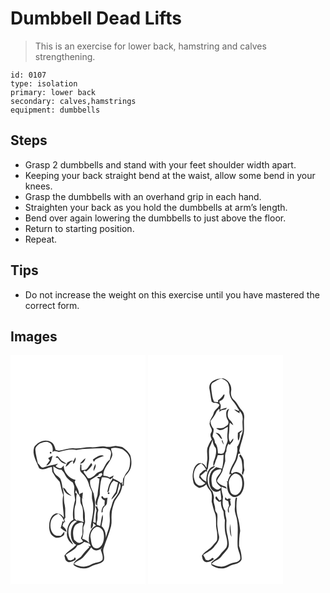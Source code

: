 # Dumbbell Dead Lifts
> This is an exercise for lower back, hamstring and calves strengthening.

``` 
id: 0107 
type: isolation 
primary: lower back 
secondary: calves,hamstrings 
equipment: dumbbells 
``` 

## Steps

 - Grasp 2 dumbbells and stand with your feet shoulder width apart.
 - Keeping your back straight bend at the waist, allow some bend in your knees.
 - Grasp the dumbbells with an overhand grip in each hand.
 - Straighten your back as you hold the dumbbells at arm’s length.
 - Bend over again lowering the dumbbells to just above the floor.
 - Return to starting position.
 - Repeat.

## Tips

 - Do not increase the weight on this exercise until you have mastered the correct form.

## Images

<svg width="216" height="275pt" viewBox="0 0 162 275" xmlns="http://www.w3.org/2000/svg">
  <g fill="#FFF">
    <path d="M0 0h162v275H0V0m28.41 110.35c-2.99 8.96 2.95 17.22 5.92 25.28 4.83 3.78 10.2-1.08 15.35-1.38.15 1.91.15 3.85.5 5.75 2.27 4.49 5.27 8.6 8.86 12.12 1.51 5.25 2.14 10.75 4.28 15.8-2.05 8.97.56 18.01.73 27.01-2.16-3.2-6-5.92-10.01-4.82-5.04 2.02-7.13 7.78-7.47 12.82-.34 5.17-.04 11.58 4.89 14.63 3.54 3.09 8.9 1.51 12.13-1.21 1.41-1.14 1.01-3.09.96-4.66-1.33 1.72-2.65 3.46-4.17 5.04-1.93-.03-3.9.3-5.79-.12-6.22-2.65-7.64-10.8-6.17-16.73.9-4.7 4.74-7.98 9.06-9.55 3.58 2.15 5.9 5.6 7.12 9.55-.54-.17-1.62-.49-2.16-.65a79.97 79.97 0 0 1-2.25 8.15c2.11 1.8 4.3 3.56 6.89 4.64-.02-3.08-2.59-5.17-4.73-7.02.77-1.79.72-4.65 3.23-4.8-.38-1.08-.76-2.17-1.13-3.24.36-.48 1.09-1.43 1.45-1.91-.67-5.04.39-10.18-.83-15.15-1.45-5.88-.4-12.06-1.91-17.94-1.35-4.52-1.27-9.42-3.37-13.71-1.89-2.43-5.03-3.63-6.64-6.33-1.93-2.34-1.51-5.56-1.85-8.38 3.08 1.66 5.98 4.4 9.76 3.94 1.65 1.71 3.23 3.53 4.25 5.69 1.9 4.18 5.56 7.23 9.39 9.58 1.21 2.6 2.38 5.33 1.8 8.27-.8 4.35.83 8.55 1.07 12.84-2.03 7.62-3.51 15.68-2.15 23.54-5.74 2.93-7.4 9.75-7.63 15.67-.81 5.66 2.38 11.62 7.5 14.13-1.7-3.78-4.81-7-5.38-11.24-1.68-6.62.85-15.02 7.72-17.56.65.46 1.31.93 1.96 1.4-4.97 2.35-6.84 8.15-7.11 13.25-.37 5.46.94 12.09 6.41 14.64-4.35 4.87-10.75 7.49-14.23 13.16.83 2.17.64 5.21 2.93 6.47 3.12 2.67 7.24.02 10.34-1.44.64-1.15.41-2.21-.71-3.18-.32.5-.94 1.5-1.26 1.99-1.3.57-2.59 1.15-3.88 1.74-.72-.19-2.17-.58-2.89-.78-.81-2.03-1.84-3.96-2.98-5.83 4.74-3.64 11.24-5.63 13.99-11.36 3.19-.48 5.92-2.24 8.26-4.37 3.06 1.23 7.5.82 7.57 5.38-.65-.08-1.96-.26-2.61-.35l1.22 1.37c-3.21 3.2-6.42 6.4-9.04 10.12-2.86 4.14-9.38 5.33-10.02 10.93 3.57 3.37 8.71 4.32 13.45 4.42 4.79.12 8.42-3.46 12.89-4.48 3.63-1.2 8.15-1.8 10.15-5.51 1.48-4.65-1.88-9.33-.46-14 2.81-9.05 6.89-17.69 9.1-26.93 1.15-4.67.14-9.49.6-14.22.23-5.41 2.02-10.59 3.83-15.64 1.89-3.39 4.55-6.29 6.36-9.73 1.31-2.92 2.15-6.03 2.83-9.15.41.13 1.22.39 1.63.51.17-3.3.14-6.64.83-9.88.91-2.78 3.52-4.42 5.01-6.84 4.37-5.6 3.8-13.39 1.97-19.85-2.03-4.32-5.97-7.46-9.86-10.07-2.58-.48-5.17-1.04-7.79-1.29-4.17.8-8.44 1.77-12.7.86-5.17-1.08-10.21 1.05-15.36.8-7.06-.81-13.97 1.92-21.05 1.31-6.18-.88-12.18 1.52-18.15 2.72-1.61.03-3.16-.54-4.74-.79-.91-3.59-2.05-7.63-5.6-9.49-6.83-4.44-15.99-.04-20.11 6.06m34.62 48.62c1.11 5.11 5.29 8.87 10.32 9.93-1.6-1.56-3.45-2.82-5.05-4.36-1.75-1.92-2.39-4.9-5.27-5.57z"/>
    <path d="M35.3 105.94c3.75-1.56 8.65-3.27 12.18-.3 3.12 2.49 3.83 7.15 2.89 10.86 2.18-2.62 5.03-.58 7.66-.27 6.89-1.59 13.87-3.93 21.01-2.39 9.86-1.81 19.87-1.64 29.85-2.03 3.34-.64 6.85.03 9.86 1.59 3.81 2.97.91 8.08.48 11.96-4.16 2.65-5.8 7.66-8.28 11.68-1.5 3.15-5.84 2.54-7.89 5.09-2.61 2.78-5.92 5.95-10.02 5.65-1.79-2.67-3.94-5.09-5.48-7.92l.9-1.26c.34.1 1.02.3 1.35.4.24.18.71.53.95.7 2.76-2.36 5.38-4.91 7.39-7.95-.43-.8-.82-1.62-1.28-2.39-2 2.57-3.48 5.57-5.94 7.76-1.76.78-3.71 1-5.61.99-.32-2.2-.24-4.42-.22-6.63-.35-.05-1.07-.16-1.42-.22.24 3.22-1.4 7.3 1.55 9.69 4.02 3.9 7.58 8.54 8.85 14.11.61 3.22 2.56 5.93 3.61 8.98.32 3.47-.46 7.05.67 10.44 2.36 9.2.06 18.55-1.58 27.64-.49 2.02-.39 4.11-.26 6.18 2.36-1.63 2.92-4.47 2.48-7.15 1.14.91 1.99 2.12 3.14 3.02l.53.28c-7.8 3.53-9.49 13.44-8.28 21.06-2.17-2.57-5.09-4.35-8.35-5.15.93-3.74 1.75-7.55 1.36-11.43-.53-3.53 2.63-6.36 2.03-9.93-.39-4.3.21-8.71-1.06-12.9-1.25-4.82-3.05-9.72-2.53-14.77l2.4 1.2-2.1-1.43c.28-2.11.6-4.22.68-6.34-.84.38-1.67.79-2.48 1.22-2.84.51-1.75 3.2-.64 4.83.05 3.07-.25 6.34 1.42 9.09 3.45 6.37.53 13.89 2.83 20.59-2.31-.95-4.73-1.55-7.18-2.04.11-.49.31-1.47.42-1.96l-1.14 2.68c-.79-.73-2.35-2.19-3.13-2.92.12-5.66-.95-11.58 1.21-16.99 1.37-4.21.07-8.8 1.57-13-.52-.28-1.57-.86-2.09-1.15l.92-3.27c.91 2.28 2.02 4.48 3.62 6.37 1.21-6.19-4.27-10.83-5.1-16.59l1.07-1.78c-7.8-1.97-14.56-9.25-14.22-17.54-1.04 1.08-2.03 2.21-3.01 3.34-2.63.32-4.93-.59-6.77-2.46 1.03-1.01 2.05-2.03 3.03-3.09-5.98 1.91-12.24 2.66-18.12 4.86-3-.15-4.01-3.71-6.2-5.29-1.11-5.2-2.56-10.38-2.99-15.68-.33-3.66 2.78-6.16 5.46-8.04m12.03 10.29c-.43 1.69.14 2.28 1.7 1.78.44-1.67-.12-2.26-1.7-1.78m51.49 8.98c.4.94.8 1.89 1.2 2.83l2.08-2.8c3.24-1.67 6.53-3.24 10.02-4.32-4.9-2.39-9.29 1.99-13.3 4.29m-44.65-2.17l2.74.4c2.34 3.7 5.51 7.19 10.32 7.02-2.57-2.07-5.81-3.35-7.86-6.03-.95-.96-1.61-2.3-2.85-2.91-1.2-.59-1.66.88-2.35 1.52m-8.96.68c.5.64 1.52 1.91 2.03 2.55-1.5 2.12-3.12 4.16-4.51 6.35 5.76-1.02 6.5-7.18 7.72-11.8-1.78.9-3.53 1.87-5.24 2.9m32.73-1.05c-.8 1.44-1.52 2.92-2.23 4.41-2.59-1.54-4.94.57-7.2 1.64a21.58 21.58 0 0 0-2.5 5.27c3.84-1.31 4.94-6.04 9.05-6.98l.32 3.73c1.96-2.16 3.46-5.12 2.56-8.07m5.41 7.53c3.7.22 5.9-3.29 6.66-6.45-2.66 1.65-4.66 4.09-6.66 6.45m18.5.47c-1.27 2.65-2.83 5.46-1.9 8.49 1.07-2.7 3.2-5.48 1.9-8.49z"/>
    <path d="M120.75 111.97c4.62-1.5 9.43-.39 13.83 1.18 4.59 3.18 9.31 7.83 8.96 13.89-.26 4.42-.32 9.51-3.51 12.96-2.11 2.43-3.32 5.47-4.81 8.29-.56 2.33-.2 4.8-.31 7.18l-.83.09c-.03-.89-.07-2.66-.09-3.55l-1.28 1.72c-2.68-3.06-6.75-4.12-10.19-6.04.4-1.13.82-2.24 1.24-3.35-1.7.88-3.4 1.75-5.14 2.55-1.89-1.89-4.61-1.62-7.03-2.11-.92-9.69 8.84-15.98 10.66-25.01.2-2.7-1.65-5.11-1.5-7.8z"/>
    <path d="M106.17 142.52l3.19-1.2c.21.51.63 1.54.85 2.05-.85.97-1.54 2.1-2.5 2.96-1.18.01-2.34-.16-3.51-.12.01 1.12.87 1.77 2.56 1.96-.29 6.63-1.89 13.11-2.3 19.74-.85 4.23-4.42 9.38-.46 13.09-.31-4.82 1.45-9.23 3.12-13.61.1-6.92.34-14.04 2.56-20.67 3.61-.31 7.3-.23 10.08 2.38.67-.5 2-1.52 2.66-2.02.04 2.22-1.54 3.82-2.59 5.6-2.17 3.57-2.87 7.76-3.67 11.8.43-.2 1.3-.59 1.73-.79.96-4.77 1.85-10.08 6.03-13.2 1.65.89 3.37 1.68 5.1 2.4-.93 3.86-1.6 7.8-2.75 11.6-1.89 2.92-4.29 5.56-5.39 8.94 2.74-2.2 4.72-5.12 6.99-7.76.91-4.05 1.85-8.09 2.81-12.13 2.31 2.65 1.25 6.23-.16 9-1.11 3.79-3.62 6.86-5.94 9.97-2.52 3.43-2.63 7.87-4.41 11.64-2.45 5.76-.14 12.03-1.24 17.98-.42 5.96-3.25 11.36-4.47 17.16 0-5.11-1.11-10.51-5.19-13.97.3-4.6 2.65-9.36 1.13-13.9-1.6 4.34-1.72 9.03-2.71 13.52-.93-.28-2.78-.83-3.71-1.1-1.27-1.64-.26-3.64.1-5.41.94-3.62-.29-7.45 1.05-11.02.84-1.81-.48-3.49-1.08-5.13l1.09-.13c-.83-.21-2.47-.62-3.29-.82.36 1.24 1.09 3.72 1.45 4.96-1.57 4.84-.89 9.97-1.07 14.96-1.02-.29-2.03-.6-3.03-.93.46-6.84 2.3-13.5 2.44-20.37.22-4.68-1.32-9.18-1.81-13.79-2.16-5.15-5.35-10.35-4.11-16.21 3.5-1.49 6.08-4.46 9.66-5.73.2-.42.59-1.27.79-1.7m10.77 22.37c-.54 1.63 0 2.19 1.62 1.67.52-1.64-.02-2.19-1.62-1.67m-7.8 4.61c-.55 2.79 2.07 3.75 4.01 4.94-.22 1.96-.31 3.94-.32 5.92-.35.23-1.05.7-1.4.94-1.59 2.21-2.36 4.79-2.22 7.52.36-.16 1.09-.49 1.45-.65-.48-2.82.72-5.36 2.81-7.19 3.4-1.83 1.79-6.64 3.14-9.76-2.17.03-5.23 1.53-5.71-1.64l-1.76-.08zM77.99 203.97c2.11-1.99 5.02-2.86 7.82-3.33l1.36 1.24c-1.21 4.31-.74 8.78-.86 13.18-.64 1.61-1.25 3.24-1.85 4.87a18.6 18.6 0 0 1 2.57 3.69c-1.38.63-2.75 1.28-4.19 1.77-2.66.11-4.52-2.17-6.43-3.69-1.59-5.74-2.4-12.76 1.58-17.73z"/>
    <path d="M103.17 206.09c4.42-.3 8.28 3.59 8.62 7.87 1.02 5.5.13 11.87-3.92 15.99-2.28 2.55-6.62 2.58-8.85-.05-2.17-2.8-2.12-6.57-2.78-9.89-1.35-5.39 1.84-11.75 6.93-13.92z"/>
    <path d="M87.82 241.95c2.82-3.94 6.51-7.2 8.97-11.41 1.45 1.97 3.64 3.92 6.27 3.75 2.79-.02 5.16-1.67 7.4-3.15-.75.71-1.51 1.41-2.27 2.11 1.14 4.04 3.51 8.33 2.07 12.57-3.52 3.62-9 2.81-13.13 5.24-2.81 1.56-5.95 2.52-9.13 2.91-4.13-.23-8.15-1.49-11.83-3.34 3.01-4.08 8.72-4.55 11.65-8.68z"/>
  </g>
  <g fill="#333">
    <path d="M28.41 110.35c4.12-6.1 13.28-10.5 20.11-6.06 3.55 1.86 4.69 5.9 5.6 9.49 1.58.25 3.13.82 4.74.79 5.97-1.2 11.97-3.6 18.15-2.72 7.08.61 13.99-2.12 21.05-1.31 5.15.25 10.19-1.88 15.36-.8 4.26.91 8.53-.06 12.7-.86 2.62.25 5.21.81 7.79 1.29 3.89 2.61 7.83 5.75 9.86 10.07 1.83 6.46 2.4 14.25-1.97 19.85-1.49 2.42-4.1 4.06-5.01 6.84-.69 3.24-.66 6.58-.83 9.88-.41-.12-1.22-.38-1.63-.51-.68 3.12-1.52 6.23-2.83 9.15-1.81 3.44-4.47 6.34-6.36 9.73-1.81 5.05-3.6 10.23-3.83 15.64-.46 4.73.55 9.55-.6 14.22-2.21 9.24-6.29 17.88-9.1 26.93-1.42 4.67 1.94 9.35.46 14-2 3.71-6.52 4.31-10.15 5.51-4.47 1.02-8.1 4.6-12.89 4.48-4.74-.1-9.88-1.05-13.45-4.42.64-5.6 7.16-6.79 10.02-10.93 2.62-3.72 5.83-6.92 9.04-10.12l-1.22-1.37c.65.09 1.96.27 2.61.35-.07-4.56-4.51-4.15-7.57-5.38-2.34 2.13-5.07 3.89-8.26 4.37-2.75 5.73-9.25 7.72-13.99 11.36 1.14 1.87 2.17 3.8 2.98 5.83.72.2 2.17.59 2.89.78 1.29-.59 2.58-1.17 3.88-1.74.32-.49.94-1.49 1.26-1.99 1.12.97 1.35 2.03.71 3.18-3.1 1.46-7.22 4.11-10.34 1.44-2.29-1.26-2.1-4.3-2.93-6.47 3.48-5.67 9.88-8.29 14.23-13.16-5.47-2.55-6.78-9.18-6.41-14.64.27-5.1 2.14-10.9 7.11-13.25-.65-.47-1.31-.94-1.96-1.4-6.87 2.54-9.4 10.94-7.72 17.56.57 4.24 3.68 7.46 5.38 11.24-5.12-2.51-8.31-8.47-7.5-14.13.23-5.92 1.89-12.74 7.63-15.67-1.36-7.86.12-15.92 2.15-23.54-.24-4.29-1.87-8.49-1.07-12.84.58-2.94-.59-5.67-1.8-8.27-3.83-2.35-7.49-5.4-9.39-9.58-1.02-2.16-2.6-3.98-4.25-5.69-3.78.46-6.68-2.28-9.76-3.94.34 2.82-.08 6.04 1.85 8.38 1.61 2.7 4.75 3.9 6.64 6.33 2.1 4.29 2.02 9.19 3.37 13.71 1.51 5.88.46 12.06 1.91 17.94 1.22 4.97.16 10.11.83 15.15-.36.48-1.09 1.43-1.45 1.91.37 1.07.75 2.16 1.13 3.24-2.51.15-2.46 3.01-3.23 4.8 2.14 1.85 4.71 3.94 4.73 7.02-2.59-1.08-4.78-2.84-6.89-4.64.89-2.68 1.65-5.4 2.25-8.15.54.16 1.62.48 2.16.65-1.22-3.95-3.54-7.4-7.12-9.55-4.32 1.57-8.16 4.85-9.06 9.55-1.47 5.93-.05 14.08 6.17 16.73 1.89.42 3.86.09 5.79.12 1.52-1.58 2.84-3.32 4.17-5.04.05 1.57.45 3.52-.96 4.66-3.23 2.72-8.59 4.3-12.13 1.21-4.93-3.05-5.23-9.46-4.89-14.63.34-5.04 2.43-10.8 7.47-12.82 4.01-1.1 7.85 1.62 10.01 4.82-.17-9-2.78-18.04-.73-27.01-2.14-5.05-2.77-10.55-4.28-15.8A46.173 46.173 0 0 1 50.18 140c-.35-1.9-.35-3.84-.5-5.75-5.15.3-10.52 5.16-15.35 1.38-2.97-8.06-8.91-16.32-5.92-25.28m6.89-4.41c-2.68 1.88-5.79 4.38-5.46 8.04.43 5.3 1.88 10.48 2.99 15.68 2.19 1.58 3.2 5.14 6.2 5.29 5.88-2.2 12.14-2.95 18.12-4.86-.98 1.06-2 2.08-3.03 3.09 1.84 1.87 4.14 2.78 6.77 2.46.98-1.13 1.97-2.26 3.01-3.34-.34 8.29 6.42 15.57 14.22 17.54l-1.07 1.78c.83 5.76 6.31 10.4 5.1 16.59-1.6-1.89-2.71-4.09-3.62-6.37l-.92 3.27c.52.29 1.57.87 2.09 1.15-1.5 4.2-.2 8.79-1.57 13-2.16 5.41-1.09 11.33-1.21 16.99.78.73 2.34 2.19 3.13 2.92l1.14-2.68c-.11.49-.31 1.47-.42 1.96 2.45.49 4.87 1.09 7.18 2.04-2.3-6.7.62-14.22-2.83-20.59-1.67-2.75-1.37-6.02-1.42-9.09-1.11-1.63-2.2-4.32.64-4.83.81-.43 1.64-.84 2.48-1.22-.08 2.12-.4 4.23-.68 6.34l2.1 1.43-2.4-1.2c-.52 5.05 1.28 9.95 2.53 14.77 1.27 4.19.67 8.6 1.06 12.9.6 3.57-2.56 6.4-2.03 9.93.39 3.88-.43 7.69-1.36 11.43 3.26.8 6.18 2.58 8.35 5.15-1.21-7.62.48-17.53 8.28-21.06l-.53-.28c-1.15-.9-2-2.11-3.14-3.02.44 2.68-.12 5.52-2.48 7.15-.13-2.07-.23-4.16.26-6.18 1.64-9.09 3.94-18.44 1.58-27.64-1.13-3.39-.35-6.97-.67-10.44-1.05-3.05-3-5.76-3.61-8.98-1.27-5.57-4.83-10.21-8.85-14.11-2.95-2.39-1.31-6.47-1.55-9.69.35.06 1.07.17 1.42.22-.02 2.21-.1 4.43.22 6.63 1.9.01 3.85-.21 5.61-.99 2.46-2.19 3.94-5.19 5.94-7.76.46.77.85 1.59 1.28 2.39-2.01 3.04-4.63 5.59-7.39 7.95-.24-.17-.71-.52-.95-.7-.33-.1-1.01-.3-1.35-.4l-.9 1.26c1.54 2.83 3.69 5.25 5.48 7.92 4.1.3 7.41-2.87 10.02-5.65 2.05-2.55 6.39-1.94 7.89-5.09 2.48-4.02 4.12-9.03 8.28-11.68.43-3.88 3.33-8.99-.48-11.96-3.01-1.56-6.52-2.23-9.86-1.59-9.98.39-19.99.22-29.85 2.03-7.14-1.54-14.12.8-21.01 2.39-2.63-.31-5.48-2.35-7.66.27.94-3.71.23-8.37-2.89-10.86-3.53-2.97-8.43-1.26-12.18.3m85.45 6.03c-.15 2.69 1.7 5.1 1.5 7.8-1.82 9.03-11.58 15.32-10.66 25.01 2.42.49 5.14.22 7.03 2.11 1.74-.8 3.44-1.67 5.14-2.55-.42 1.11-.84 2.22-1.24 3.35 3.44 1.92 7.51 2.98 10.19 6.04l1.28-1.72c.02.89.06 2.66.09 3.55l.83-.09c.11-2.38-.25-4.85.31-7.18 1.49-2.82 2.7-5.86 4.81-8.29 3.19-3.45 3.25-8.54 3.51-12.96.35-6.06-4.37-10.71-8.96-13.89-4.4-1.57-9.21-2.68-13.83-1.18m-14.58 30.55c-.2.43-.59 1.28-.79 1.7-3.58 1.27-6.16 4.24-9.66 5.73-1.24 5.86 1.95 11.06 4.11 16.21.49 4.61 2.03 9.11 1.81 13.79-.14 6.87-1.98 13.53-2.44 20.37 1 .33 2.01.64 3.03.93.18-4.99-.5-10.12 1.07-14.96-.36-1.24-1.09-3.72-1.45-4.96.82.2 2.46.61 3.29.82l-1.09.13c.6 1.64 1.92 3.32 1.08 5.13-1.34 3.57-.11 7.4-1.05 11.02-.36 1.77-1.37 3.77-.1 5.41.93.27 2.78.82 3.71 1.1.99-4.49 1.11-9.18 2.71-13.52 1.52 4.54-.83 9.3-1.13 13.9 4.08 3.46 5.19 8.86 5.19 13.97 1.22-5.8 4.05-11.2 4.47-17.16 1.1-5.95-1.21-12.22 1.24-17.98 1.78-3.77 1.89-8.21 4.41-11.64 2.32-3.11 4.83-6.18 5.94-9.97 1.41-2.77 2.47-6.35.16-9-.96 4.04-1.9 8.08-2.81 12.13-2.27 2.64-4.25 5.56-6.99 7.76 1.1-3.38 3.5-6.02 5.39-8.94 1.15-3.8 1.82-7.74 2.75-11.6-1.73-.72-3.45-1.51-5.1-2.4-4.18 3.12-5.07 8.43-6.03 13.2-.43.2-1.3.59-1.73.79.8-4.04 1.5-8.23 3.67-11.8 1.05-1.78 2.63-3.38 2.59-5.6-.66.5-1.99 1.52-2.66 2.02-2.78-2.61-6.47-2.69-10.08-2.38-2.22 6.63-2.46 13.75-2.56 20.67-1.67 4.38-3.43 8.79-3.12 13.61-3.96-3.71-.39-8.86.46-13.09.41-6.63 2.01-13.11 2.3-19.74-1.69-.19-2.55-.84-2.56-1.96 1.17-.04 2.33.13 3.51.12.96-.86 1.65-1.99 2.5-2.96-.22-.51-.64-1.54-.85-2.05l-3.19 1.2m-28.18 61.45c-3.98 4.97-3.17 11.99-1.58 17.73 1.91 1.52 3.77 3.8 6.43 3.69 1.44-.49 2.81-1.14 4.19-1.77a18.6 18.6 0 0 0-2.57-3.69c.6-1.63 1.21-3.26 1.85-4.87.12-4.4-.35-8.87.86-13.18l-1.36-1.24c-2.8.47-5.71 1.34-7.82 3.33m25.18 2.12c-5.09 2.17-8.28 8.53-6.93 13.92.66 3.32.61 7.09 2.78 9.89 2.23 2.63 6.57 2.6 8.85.05 4.05-4.12 4.94-10.49 3.92-15.99-.34-4.28-4.2-8.17-8.62-7.87m-15.35 35.86c-2.93 4.13-8.64 4.6-11.65 8.68 3.68 1.85 7.7 3.11 11.83 3.34 3.18-.39 6.32-1.35 9.13-2.91 4.13-2.43 9.61-1.62 13.13-5.24 1.44-4.24-.93-8.53-2.07-12.57.76-.7 1.52-1.4 2.27-2.11-2.24 1.48-4.61 3.13-7.4 3.15-2.63.17-4.82-1.78-6.27-3.75-2.46 4.21-6.15 7.47-8.97 11.41z"/>
    <path d="M47.33 116.23c1.58-.48 2.14.11 1.7 1.78-1.56.5-2.13-.09-1.7-1.78zM98.82 125.21c4.01-2.3 8.4-6.68 13.3-4.29-3.49 1.08-6.78 2.65-10.02 4.32l-2.08 2.8c-.4-.94-.8-1.89-1.2-2.83zM54.17 123.04c.69-.64 1.15-2.11 2.35-1.52 1.24.61 1.9 1.95 2.85 2.91 2.05 2.68 5.29 3.96 7.86 6.03-4.81.17-7.98-3.32-10.32-7.02l-2.74-.4zM45.21 123.72c1.71-1.03 3.46-2 5.24-2.9-1.22 4.62-1.96 10.78-7.72 11.8 1.39-2.19 3.01-4.23 4.51-6.35-.51-.64-1.53-1.91-2.03-2.55zM77.94 122.67c.9 2.95-.6 5.91-2.56 8.07l-.32-3.73c-4.11.94-5.21 5.67-9.05 6.98a21.58 21.58 0 0 1 2.5-5.27c2.26-1.07 4.61-3.18 7.2-1.64.71-1.49 1.43-2.97 2.23-4.41zM83.35 130.2c2-2.36 4-4.8 6.66-6.45-.76 3.16-2.96 6.67-6.66 6.45zM101.85 130.67c1.3 3.01-.83 5.79-1.9 8.49-.93-3.03.63-5.84 1.9-8.49zM63.03 158.97c2.88.67 3.52 3.65 5.27 5.57 1.6 1.54 3.45 2.8 5.05 4.36-5.03-1.06-9.21-4.82-10.32-9.93zM116.94 164.89c1.6-.52 2.14.03 1.62 1.67-1.62.52-2.16-.04-1.62-1.67zM109.14 169.5l1.76.08c.48 3.17 3.54 1.67 5.71 1.64-1.35 3.12.26 7.93-3.14 9.76-2.09 1.83-3.29 4.37-2.81 7.19-.36.16-1.09.49-1.45.65-.14-2.73.63-5.31 2.22-7.52.35-.24 1.05-.71 1.4-.94.01-1.98.1-3.96.32-5.92-1.94-1.19-4.56-2.15-4.01-4.94z"/>
  </g>
</svg>

<svg width="216" height="275pt" viewBox="0 0 162 275" xmlns="http://www.w3.org/2000/svg">
  <g fill="#FFF">
    <path d="M0 0h162v275H0V0m77.38 31.32c-3.14 1.99-4.47 6.2-3.52 9.72.94 4.9 1.46 9.87 2.52 14.75.85.54 1.7 1.08 2.55 1.61 2.71-.84 5.09.35 6.94 2.31-1.56 4.11-6.29 5.99-7.18 10.39-1.07 3.8-4.2 6.75-4.53 10.81-1.59 4.31 4.54 7.69 1.74 11.88-1.9 2.71-.62 5.88.72 8.49-2.48 2.83-3.77 6.45-5.28 9.84-1.22 4.83.4 9.83-.23 14.73-.42 3.14-.8 6.28-.9 9.45-1.56-2.24-3.03-5.05-6.04-5.48-3.64-1.3-6.72 2-8.28 4.9-2.65 5.62-2.97 12.29-1.3 18.25.94 3.41 4.33 5.1 7.29 6.48 3-.86 5.94-2.06 8.14-4.37.97 2.27 2.01 4.57 3.72 6.4 3.9 3.72 2.81 9.66 2.63 14.48 1.32 4.84 2.15 9.87 4.27 14.47 1.86 5.73.37 11.87 1.46 17.71 1.04 4.5 1.31 9.2.77 13.78-1.02 2.45-3.39 4.05-4.9 6.2-3.73 4.99-10.06 7.16-13.32 12.58.65 2.07.64 4.64 2.31 6.2 3.6 3.49 8.8.35 12.16-2.01-1.2-1.92-2.43-1.86-3.43-.2-1.18.58-2.37 1.15-3.56 1.72-.73-.19-2.18-.56-2.9-.75-.82-2.03-1.86-3.96-2.99-5.82 4.73-3.48 10.66-5.65 13.9-10.83 3.17-3.3 6.07-7.74 5-12.53-1.05-3.45-1.19-7.07-1.77-10.6-.87-5.19.6-10.43-.36-15.61-1.05-1.63-2.55-3.2-2.41-5.28.28-4.14-2.44-7.83-1.69-11.98.83-3.3-.66-6.41-1.49-9.53-6.3-6.2-7.82-16.64-3.3-24.26 1.47-2.72 4.73-3.6 6.49-6.06-8.99.76-10.72 11.49-10.6 18.72a15.512 15.512 0 0 1-7.22-6.96c2.28-1.88 4.53-3.8 6.64-5.87.43.25 1.29.75 1.72.99-.16-.49-.46-1.48-.61-1.97 1.04-1.12 1.56-2.53 1.56-4.05.33-3.69 1.47-7.29 1.25-11.02.07-3.96-.6-8.03.39-11.91 1.41-3.1 2.68-6.27 3.84-9.48.07 3.77 1.3 7.38 3.83 10.19.9 4.71-.17 9.29-1.79 13.7-1.27 2.5-1.42 5.3-1.15 8.05 2.13-2.89 2.39-6.81 4.15-10 .37-1.16.75-2.31 1.13-3.46 2.35.02 4.71-.03 7.04-.44-.4 5.6-.39 11.26-2.07 16.69-2.25-.88-4.61-1.43-6.95-1.96-2 1.75-4.36 3.24-5.74 5.58-2.67 4.49-3.07 10.04-2.2 15.1.64 3.88 2.98 7.94 7.06 8.89 2.16.65 4.08-.66 5.93-1.55.34 3.53.97 7.03 1.16 10.58-.71.5-1.42 1-2.13 1.51-1.42-1.66-2.62-3.49-3.92-5.24-2.94 2.79 1.1 5.23 3.22 6.83l2.36-.52c-.37 4.25 1.1 8.39 3.1 12.07.24 3.5.62 6.98 1.67 10.36-.36 6.4-.53 12.98 1.41 19.17 1.1 4.44 2.31 9.46.21 13.79-2.32 3.01-5.39 5.39-7.5 8.6-2.65 3.92-7.17 5.85-10.36 9.26l-.04 3.06c5.84 4.77 14.96 5.6 21.38 1.4 4.76-2.89 12.3-2.06 14.88-7.83.47-5.56-1.23-11.22-2.96-16.46-.01-6.03.22-12.04 1.32-17.98-.47-6.16-1.53-12.33-3.29-18.27-1.64-7.08-1.5-14.48-.47-21.6-.31-.09-.94-.28-1.25-.37-1.76 3.86-.86 8.16-1.37 12.24-.81 5.53 2.32 10.56 2.78 15.97 1.67 10.25-.16 20.62.56 30.92.56 5.13 3.84 9.84 3 15.14-2.61 4.28-8.44 3.5-12.46 5.51-3.13 1.73-6.54 3-10.1 3.42-4.05-.23-7.99-1.48-11.64-3.23 2.7-4.33 8.61-4.58 11.45-8.77 2.2-3.15 5.05-5.77 7.31-8.87 3.59-4.65 1.13-10.73.51-15.94-1.86-6-1.86-12.39-1.43-18.6-.17-3.92-2.05-7.63-1.46-11.62-4.06-4.72-3.36-11.3-2.73-17.03-.74-4.01-2.37-7.85-1.72-12.03 2.11.89 4.22 1.78 6.39 2.51-.64-1.34-1.5-2.65-3.01-3.05-3.45-1.34-7.25-2.93-8.94-6.48 2.04-5 6.45-8.88 7.23-14.47 1-3.07 1.96-6.16 2.75-9.28-.17-3.98-.88-8.21 1.38-11.8-.27-3.17.74-6.13 2.32-8.83.48.3 1.43.89 1.91 1.18 1.37-2.36 4.78-4.75 3.84-7.71-1.27 1.47-2.35 3.08-3.5 4.65-2.26-3.41-1.91-7.59-1.41-11.44.6-4.04.06-8.17.92-12.19 1.36 1.08 2.72 2.16 4.14 3.16-.75-2.49-2.36-4.52-4.16-6.32-3.53-3.46-2.96-9.25-.73-13.25-4.37.98-3.7 6.2-3.33 9.58.4 2.69 3.3 4.94 2.3 7.73-.34 2.34-2.74 3.18-4.43 4.41-2.92 2.35-6.81.96-10.22 1.48 1.32.83 2.6 1.75 4.06 2.33 3.76.18 6.81-2.42 9.89-4.18.28 5.1-1.09 10.16-.28 15.24.45 2.1-.72 4.02-1.34 5.95-1.49 3.39-1.12 7.45-3.52 10.46-1.91 1.56-4.42.6-6.61.47-.29-4.53-.46-9.23-3.58-12.85-.09-2.8-1.4-5.3-2.88-7.61.22-3.09 1.75-6.16 1.12-9.25-2.15-2.59-3.67-5.74-3.56-9.18 2.5-3.59 5.39-7 7.09-11.08.62-1.49 2.1-2.34 3.15-3.48.92 1.14.57 2.46.08 3.71.93-.7 1.87-1.39 2.8-2.07 2.19-.61 5.77-.03 6.33-2.94-2.71.58-5.41 1.26-7.98 2.29.67-2.71 1.67-5.84-.65-8.07-.02-.85-.03-1.7-.03-2.55 3.82-.58 5.92-4.16 6.02-7.77l-1.28.32c-1.72 2.72-3.84 5.13-6.6 6.84.07.53.22 1.58.29 2.1-1.71-.07-3.4-.26-5.07-.57-2.15-4.43-2.48-9.48-3.18-14.29-.21-2.84-1-6.69 1.89-8.48 3.23-1.84 6.34-4.22 10.06-4.93 2.72.94 5.53 2.22 7.41 4.49 1.57 2.99 2.5 6.43 2.34 9.83-.5 5.07 1.69 10.15 5.09 13.83 2.68 3.01 4.2 6.78 6.67 9.93-.44.28-.88.55-1.32.82-1.14-1.48-3.08-1.56-4.75-1.89 1.82 1.96 4.28 3.09 6.48 4.53-.02-.75-.06-2.25-.09-3.01 3.15 2.82 4.25 7.31 3.71 11.39-.73 5.51 1.28 11.27-.8 16.6-2.09 5.08-2.15 10.95-5.76 15.37.98 4.94-.71 9.99-2 14.74-2.62 5.99-6.78 11.45-7.4 18.19.56-.08 1.69-.24 2.25-.31-1.99 2.71-3.66 5.7-4.19 9.06-.35-.02-1.07-.07-1.42-.1.27.26.82.79 1.09 1.06-.77 5.6-.23 12.61 4.73 16.23 3.63 2.99 8.79.59 11.5-2.5 4.54-6.26 4.93-14.93 1.83-21.92-2.85-3.83-8.89-6.29-12.6-2.12-.38-.56-.74-1.12-1.1-1.69 1.85-7.34 8.05-12.97 8.38-20.81l.06-.86c.72-.75 1.68-.97 2.88-.67-.36-.91-1.08-2.72-1.45-3.63 1.23-7.01 3.98-13.65 5.33-20.63 1.11-6-.24-12.09.5-18.11.51-3.66-.46-7.58-3.16-10.2-3.73-3.8-5.36-9.28-9.67-12.52-2.71-2.53-3.42-6.62-2.79-10.15 1.26-6.46-3.04-13.48-9.4-15.16-4.51-.14-9.12.96-12.95 3.37m30.49 61.92c-.09 3.14-.52 6.39.5 9.42 1.73-2.64 1.86-5.75 1.69-8.8 1.15-1.19 2.61-2.22 3.03-3.93-1.91.83-3.61 2.02-5.22 3.31m-26.8.35c3.62 1.51 4.58 5.71 7.88 7.58-.75-3.59-3.51-8.66-7.88-7.58m7.27 8.82c.74 1.81 1.32 3.75 2.72 5.19-.43-1.86-1.06-3.67-1.64-5.49-.27.07-.81.23-1.08.3m21.02 18.61c1.51 1.94 2.9 4.04 3.17 6.55.62 4.67 1.53 9.54.07 14.15.42.75.85 1.49 1.29 2.23.57-2.05 1.17-4.1 1.82-6.13-.72-2.88-.72-5.85-.7-8.79.12-3.73-1.75-7.17-4.1-9.93-.52.64-1.03 1.28-1.55 1.92m-16.94 52.4c1.22.73 2.53 1.3 3.82 1.91.32 1.73.69 3.45 1.11 5.17-1.4 2.86-2.46 6.05-.48 8.97.75-1.8-.25-3.68.09-5.51.6-1.56 1.59-2.92 2.5-4.31-.29-1.97-.61-3.92-.95-5.88.29-.29.86-.88 1.15-1.18-.62-.14-1.86-.43-2.49-.57-.52.26-1.55.79-2.07 1.06-.81-.91-1.62-1.81-2.44-2.7-.14 1.01-.22 2.02-.24 3.04m7.9 44.73c-1.02-5.18-1.11-10.44-1.68-15.65-.75 5.22-.99 10.88 1.68 15.65z"/>
    <path d="M55.09 147c-.99-6.76 2.01-14.71 8.97-16.99a25.89 25.89 0 0 1 5.79 7.36c-3.49-.08-5.04 3.3-7.67 4.92-.32 1.51-.6 3.04-.9 4.56 2.24 2.55 4.55 5.08 7.55 6.77-2.24 2.44-6.26 4.29-9.2 1.94-3.09-1.77-3.75-5.4-4.54-8.56zM78.96 140.04c2.12-2.03 5.08-2.97 7.95-3.25 1.67.32.92 2.44.33 3.38-1.76 3.65-6.08 6.44-5.32 10.95.63 3.45 4.02 5.37 6.14 7.87-1.32.82-2.54 1.82-3.99 2.39-2.83.2-4.81-2.18-6.73-3.87-1.45-5.69-2.28-12.54 1.62-17.47zM104.16 142.11c4.44-.29 8.32 3.7 8.62 8.01.95 5.81.02 12.84-4.95 16.63-2.89 2.34-7.52.8-8.81-2.57-1.33-3.58-1.59-7.46-2.13-11.21.42-4.43 3.04-9.12 7.27-10.86z"/>
  </g>
  <g fill="#333">
    <path d="M77.38 31.32c3.83-2.41 8.44-3.51 12.95-3.37 6.36 1.68 10.66 8.7 9.4 15.16-.63 3.53.08 7.62 2.79 10.15 4.31 3.24 5.94 8.72 9.67 12.52 2.7 2.62 3.67 6.54 3.16 10.2-.74 6.02.61 12.11-.5 18.11-1.35 6.98-4.1 13.62-5.33 20.63.37.91 1.09 2.72 1.45 3.63-1.2-.3-2.16-.08-2.88.67l-.06.86c-.33 7.84-6.53 13.47-8.38 20.81.36.57.72 1.13 1.1 1.69 3.71-4.17 9.75-1.71 12.6 2.12 3.1 6.99 2.71 15.66-1.83 21.92-2.71 3.09-7.87 5.49-11.5 2.5-4.96-3.62-5.5-10.63-4.73-16.23-.27-.27-.82-.8-1.09-1.06.35.03 1.07.08 1.42.1.53-3.36 2.2-6.35 4.19-9.06-.56.07-1.69.23-2.25.31.62-6.74 4.78-12.2 7.4-18.19 1.29-4.75 2.98-9.8 2-14.74 3.61-4.42 3.67-10.29 5.76-15.37 2.08-5.33.07-11.09.8-16.6.54-4.08-.56-8.57-3.71-11.39.03.76.07 2.26.09 3.01-2.2-1.44-4.66-2.57-6.48-4.53 1.67.33 3.61.41 4.75 1.89.44-.27.88-.54 1.32-.82-2.47-3.15-3.99-6.92-6.67-9.93-3.4-3.68-5.59-8.76-5.09-13.83.16-3.4-.77-6.84-2.34-9.83-1.88-2.27-4.69-3.55-7.41-4.49-3.72.71-6.83 3.09-10.06 4.93-2.89 1.79-2.1 5.64-1.89 8.48.7 4.81 1.03 9.86 3.18 14.29 1.67.31 3.36.5 5.07.57-.07-.52-.22-1.57-.29-2.1 2.76-1.71 4.88-4.12 6.6-6.84l1.28-.32c-.1 3.61-2.2 7.19-6.02 7.77 0 .85.01 1.7.03 2.55 2.32 2.23 1.32 5.36.65 8.07 2.57-1.03 5.27-1.71 7.98-2.29-.56 2.91-4.14 2.33-6.33 2.94-.93.68-1.87 1.37-2.8 2.07.49-1.25.84-2.57-.08-3.71-1.05 1.14-2.53 1.99-3.15 3.48-1.7 4.08-4.59 7.49-7.09 11.08-.11 3.44 1.41 6.59 3.56 9.18.63 3.09-.9 6.16-1.12 9.25 1.48 2.31 2.79 4.81 2.88 7.61 3.12 3.62 3.29 8.32 3.58 12.85 2.19.13 4.7 1.09 6.61-.47 2.4-3.01 2.03-7.07 3.52-10.46.62-1.93 1.79-3.85 1.34-5.95-.81-5.08.56-10.14.28-15.24-3.08 1.76-6.13 4.36-9.89 4.18-1.46-.58-2.74-1.5-4.06-2.33 3.41-.52 7.3.87 10.22-1.48 1.69-1.23 4.09-2.07 4.43-4.41 1-2.79-1.9-5.04-2.3-7.73-.37-3.38-1.04-8.6 3.33-9.58-2.23 4-2.8 9.79.73 13.25 1.8 1.8 3.41 3.83 4.16 6.32-1.42-1-2.78-2.08-4.14-3.16-.86 4.02-.32 8.15-.92 12.19-.5 3.85-.85 8.03 1.41 11.44 1.15-1.57 2.23-3.18 3.5-4.65.94 2.96-2.47 5.35-3.84 7.71-.48-.29-1.43-.88-1.91-1.18-1.58 2.7-2.59 5.66-2.32 8.83-2.26 3.59-1.55 7.82-1.38 11.8-.79 3.12-1.75 6.21-2.75 9.28-.78 5.59-5.19 9.47-7.23 14.47 1.69 3.55 5.49 5.14 8.94 6.48 1.51.4 2.37 1.71 3.01 3.05-2.17-.73-4.28-1.62-6.39-2.51-.65 4.18.98 8.02 1.72 12.03-.63 5.73-1.33 12.31 2.73 17.03-.59 3.99 1.29 7.7 1.46 11.62-.43 6.21-.43 12.6 1.43 18.6.62 5.21 3.08 11.29-.51 15.94-2.26 3.1-5.11 5.72-7.31 8.87-2.84 4.19-8.75 4.44-11.45 8.77 3.65 1.75 7.59 3 11.64 3.23 3.56-.42 6.97-1.69 10.1-3.42 4.02-2.01 9.85-1.23 12.46-5.51.84-5.3-2.44-10.01-3-15.14-.72-10.3 1.11-20.67-.56-30.92-.46-5.41-3.59-10.44-2.78-15.97.51-4.08-.39-8.38 1.37-12.24.31.09.94.28 1.25.37-1.03 7.12-1.17 14.52.47 21.6 1.76 5.94 2.82 12.11 3.29 18.27-1.1 5.94-1.33 11.95-1.32 17.98 1.73 5.24 3.43 10.9 2.96 16.46-2.58 5.77-10.12 4.94-14.88 7.83-6.42 4.2-15.54 3.37-21.38-1.4l.04-3.06c3.19-3.41 7.71-5.34 10.36-9.26 2.11-3.21 5.18-5.59 7.5-8.6 2.1-4.33.89-9.35-.21-13.79-1.94-6.19-1.77-12.77-1.41-19.17-1.05-3.38-1.43-6.86-1.67-10.36-2-3.68-3.47-7.82-3.1-12.07l-2.36.52c-2.12-1.6-6.16-4.04-3.22-6.83 1.3 1.75 2.5 3.58 3.92 5.24.71-.51 1.42-1.01 2.13-1.51-.19-3.55-.82-7.05-1.16-10.58-1.85.89-3.77 2.2-5.93 1.55-4.08-.95-6.42-5.01-7.06-8.89-.87-5.06-.47-10.61 2.2-15.1 1.38-2.34 3.74-3.83 5.74-5.58 2.34.53 4.7 1.08 6.95 1.96 1.68-5.43 1.67-11.09 2.07-16.69-2.33.41-4.69.46-7.04.44-.38 1.15-.76 2.3-1.13 3.46-1.76 3.19-2.02 7.11-4.15 10-.27-2.75-.12-5.55 1.15-8.05 1.62-4.41 2.69-8.99 1.79-13.7-2.53-2.81-3.76-6.42-3.83-10.19-1.16 3.21-2.43 6.38-3.84 9.48-.99 3.88-.32 7.95-.39 11.91.22 3.73-.92 7.33-1.25 11.02 0 1.52-.52 2.93-1.56 4.05.15.49.45 1.48.61 1.97-.43-.24-1.29-.74-1.72-.99-2.11 2.07-4.36 3.99-6.64 5.87 1.58 3.07 4.1 5.49 7.22 6.96-.12-7.23 1.61-17.96 10.6-18.72-1.76 2.46-5.02 3.34-6.49 6.06-4.52 7.62-3 18.06 3.3 24.26.83 3.12 2.32 6.23 1.49 9.53-.75 4.15 1.97 7.84 1.69 11.98-.14 2.08 1.36 3.65 2.41 5.28.96 5.18-.51 10.42.36 15.61.58 3.53.72 7.15 1.77 10.6 1.07 4.79-1.83 9.23-5 12.53-3.24 5.18-9.17 7.35-13.9 10.83 1.13 1.86 2.17 3.79 2.99 5.82.72.19 2.17.56 2.9.75 1.19-.57 2.38-1.14 3.56-1.72 1-1.66 2.23-1.72 3.43.2-3.36 2.36-8.56 5.5-12.16 2.01-1.67-1.56-1.66-4.13-2.31-6.2 3.26-5.42 9.59-7.59 13.32-12.58 1.51-2.15 3.88-3.75 4.9-6.2.54-4.58.27-9.28-.77-13.78-1.09-5.84.4-11.98-1.46-17.71-2.12-4.6-2.95-9.63-4.27-14.47.18-4.82 1.27-10.76-2.63-14.48-1.71-1.83-2.75-4.13-3.72-6.4-2.2 2.31-5.14 3.51-8.14 4.37-2.96-1.38-6.35-3.07-7.29-6.48-1.67-5.96-1.35-12.63 1.3-18.25 1.56-2.9 4.64-6.2 8.28-4.9 3.01.43 4.48 3.24 6.04 5.48.1-3.17.48-6.31.9-9.45.63-4.9-.99-9.9.23-14.73 1.51-3.39 2.8-7.01 5.28-9.84-1.34-2.61-2.62-5.78-.72-8.49 2.8-4.19-3.33-7.57-1.74-11.88.33-4.06 3.46-7.01 4.53-10.81.89-4.4 5.62-6.28 7.18-10.39-1.85-1.96-4.23-3.15-6.94-2.31-.85-.53-1.7-1.07-2.55-1.61-1.06-4.88-1.58-9.85-2.52-14.75-.95-3.52.38-7.73 3.52-9.72M55.09 147c.79 3.16 1.45 6.79 4.54 8.56 2.94 2.35 6.96.5 9.2-1.94-3-1.69-5.31-4.22-7.55-6.77.3-1.52.58-3.05.9-4.56 2.63-1.62 4.18-5 7.67-4.92a25.89 25.89 0 0 0-5.79-7.36c-6.96 2.28-9.96 10.23-8.97 16.99m23.87-6.96c-3.9 4.93-3.07 11.78-1.62 17.47 1.92 1.69 3.9 4.07 6.73 3.87 1.45-.57 2.67-1.57 3.99-2.39-2.12-2.5-5.51-4.42-6.14-7.87-.76-4.51 3.56-7.3 5.32-10.95.59-.94 1.34-3.06-.33-3.38-2.87.28-5.83 1.22-7.95 3.25m25.2 2.07c-4.23 1.74-6.85 6.43-7.27 10.86.54 3.75.8 7.63 2.13 11.21 1.29 3.37 5.92 4.91 8.81 2.57 4.97-3.79 5.9-10.82 4.95-16.63-.3-4.31-4.18-8.3-8.62-8.01z"/>
    <path d="M107.87 93.24c1.61-1.29 3.31-2.48 5.22-3.31-.42 1.71-1.88 2.74-3.03 3.93.17 3.05.04 6.16-1.69 8.8-1.02-3.03-.59-6.28-.5-9.42zM81.07 93.59c4.37-1.08 7.13 3.99 7.88 7.58-3.3-1.87-4.26-6.07-7.88-7.58zM88.34 102.41c.27-.07.81-.23 1.08-.3.58 1.82 1.21 3.63 1.64 5.49-1.4-1.44-1.98-3.38-2.72-5.19zM109.36 121.02c.52-.64 1.03-1.28 1.55-1.92 2.35 2.76 4.22 6.2 4.1 9.93-.02 2.94-.02 5.91.7 8.79-.65 2.03-1.25 4.08-1.82 6.13-.44-.74-.87-1.48-1.29-2.23 1.46-4.61.55-9.48-.07-14.15-.27-2.51-1.66-4.61-3.17-6.55zM92.42 173.42c.02-1.02.1-2.03.24-3.04.82.89 1.63 1.79 2.44 2.7.52-.27 1.55-.8 2.07-1.06.63.14 1.87.43 2.49.57-.29.3-.86.89-1.15 1.18.34 1.96.66 3.91.95 5.88-.91 1.39-1.9 2.75-2.5 4.31-.34 1.83.66 3.71-.09 5.51-1.98-2.92-.92-6.11.48-8.97-.42-1.72-.79-3.44-1.11-5.17-1.29-.61-2.6-1.18-3.82-1.91zM100.32 218.15c-2.67-4.77-2.43-10.43-1.68-15.65.57 5.21.66 10.47 1.68 15.65z"/>
  </g>
</svg>
